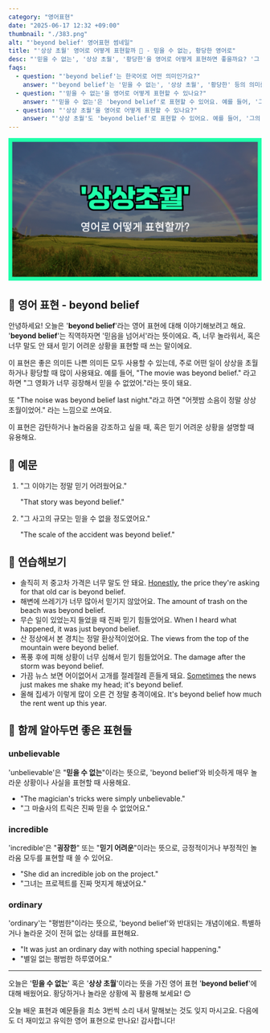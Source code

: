 ```yaml
---
category: "영어표현"
date: "2025-06-17 12:32 +09:00"
thumbnail: "./383.png"
alt: "'beyond belief' 영어표현 썸네일"
title: "'상상 초월' 영어로 어떻게 표현할까 🤯 - 믿을 수 없는, 황당한 영어로"
desc: "'믿을 수 없는', '상상 초월', '황당한'을 영어로 어떻게 표현하면 좋을까요? '그 영화가 믿을 수 없었어.', '그의 실력은 상상 초월이에요.' 등을 영어로 표현하는 법을 배워봅시다. 다양한 예문을 통해서 연습하고 본인의 표현으로 만들어 보세요."
faqs:
  - question: "'beyond belief'는 한국어로 어떤 의미인가요?"
    answer: "'beyond belief'는 '믿을 수 없는', '상상 초월', '황당한' 등의 의미를 가지고 있어요. 너무 놀라워서 혹은 말도 안 돼서 믿기 어려운 상황을 표현할 때 사용해요."
  - question: "'믿을 수 없는'을 영어로 어떻게 표현할 수 있나요?"
    answer: "'믿을 수 없는'은 'beyond belief'로 표현할 수 있어요. 예를 들어, '그 이야기는 정말 믿기 어려웠어요.'는 'That story was beyond belief.'라고 말해요."
  - question: "'상상 초월'을 영어로 어떻게 표현할 수 있나요?"
    answer: "'상상 초월'도 'beyond belief'로 표현할 수 있어요. 예를 들어, '그의 실력은 상상 초월이에요.'는 'His skills are beyond belief.'라고 해요."
---
```


!['beyond belief' 영어표현](./383.png)

## 🌟 영어 표현 - beyond belief

안녕하세요! 오늘은 '**beyond belief**'라는 영어 표현에 대해 이야기해보려고 해요. '**beyond belief**'는 직역하자면 '믿음을 넘어서'라는 뜻이에요. 즉, 너무 놀라워서, 혹은 너무 말도 안 돼서 믿기 어려운 상황을 표현할 때 쓰는 말이에요.

이 표현은 좋은 의미든 나쁜 의미든 모두 사용할 수 있는데, 주로 어떤 일이 상상을 초월하거나 황당할 때 많이 사용돼요. 예를 들어, "The movie was beyond belief." 라고 하면 "그 영화가 너무 굉장해서 믿을 수 없었어."라는 뜻이 돼요.

또 "The noise was beyond belief last night."라고 하면 "어젯밤 소음이 정말 상상 초월이었어." 라는 느낌으로 쓰여요.

이 표현은 감탄하거나 놀라움을 강조하고 싶을 때, 혹은 믿기 어려운 상황을 설명할 때 유용해요.

## 📖 예문

1. "그 이야기는 정말 믿기 어려웠어요."

   "That story was beyond belief."

2. "그 사고의 규모는 믿을 수 없을 정도였어요."

   "The scale of the accident was beyond belief."

## 💬 연습해보기

<ul data-interactive-list>

  <li data-interactive-item>
    <span data-toggler>솔직히 저 중고차 가격은 너무 말도 안 돼요.</span>
    <span data-answer><a href="/blog/in-english/336.honestly/">Honestly</a>, the price they're asking for that old car is beyond belief.</span>
  </li>

  <li data-interactive-item>
    <span data-toggler>해변에 쓰레기가 너무 많아서 믿기지 않았어요.</span>
    <span data-answer>The amount of trash on the beach was beyond belief.</span>
  </li>

  <li data-interactive-item>
    <span data-toggler>무슨 일이 있었는지 들었을 때 진짜 믿기 힘들었어요.</span>
    <span data-answer>When I heard what happened, it was just beyond belief.</span>
  </li>

  <li data-interactive-item>
    <span data-toggler>산 정상에서 본 경치는 정말 환상적이었어요.</span>
    <span data-answer>The views from the top of the mountain were beyond belief.</span>
  </li>

  <li data-interactive-item>
    <span data-toggler>폭풍 후에 피해 상황이 너무 심해서 믿기 힘들었어요.</span>
    <span data-answer>The damage after the storm was beyond belief.</span>
  </li>

  <li data-interactive-item>
    <span data-toggler>가끔 뉴스 보면 어이없어서 고개를 절레절레 흔들게 돼요.</span>
    <span data-answer><a href="/blog/in-english/270.sometimes/">Sometimes</a> the news just makes me shake my head; it's beyond belief.</span>
  </li>

  <li data-interactive-item>
    <span data-toggler>올해 집세가 이렇게 많이 오른 건 정말 충격이에요.</span>
    <span data-answer>It's beyond belief how much the rent went up this year.</span>
  </li>

</ul>

## 🤝 함께 알아두면 좋은 표현들

### unbelievable

'unbelievable'은 "**믿을 수 없는**"이라는 뜻으로, 'beyond belief'와 비슷하게 매우 놀라운 상황이나 사실을 표현할 때 사용해요.

- "The magician's tricks were simply unbelievable."
- "그 마술사의 트릭은 진짜 믿을 수 없었어요."

### incredible

'incredible'은 "**굉장한**" 또는 "**믿기 어려운**"이라는 뜻으로, 긍정적이거나 부정적인 놀라움 모두를 표현할 때 쓸 수 있어요.

- "She did an incredible job on the project."
- "그녀는 프로젝트를 진짜 멋지게 해냈어요."

### ordinary

'ordinary'는 "평범한"이라는 뜻으로, 'beyond belief'와 반대되는 개념이에요. 특별하거나 놀라운 것이 전혀 없는 상태를 표현해요.

- "It was just an ordinary day with nothing special happening."
- "별일 없는 평범한 하루였어요."

---

오늘은 '**믿을 수 없는**' 혹은 '**상상 초월**'이라는 뜻을 가진 영어 표현 '**beyond belief**'에 대해 배웠어요. 황당하거나 놀라운 상황에 꼭 활용해 보세요! 😊

오늘 배운 표현과 예문들을 최소 3번씩 소리 내서 말해보는 것도 잊지 마시고요. 다음에도 더 재미있고 유익한 영어 표현으로 만나요! 감사합니다!
